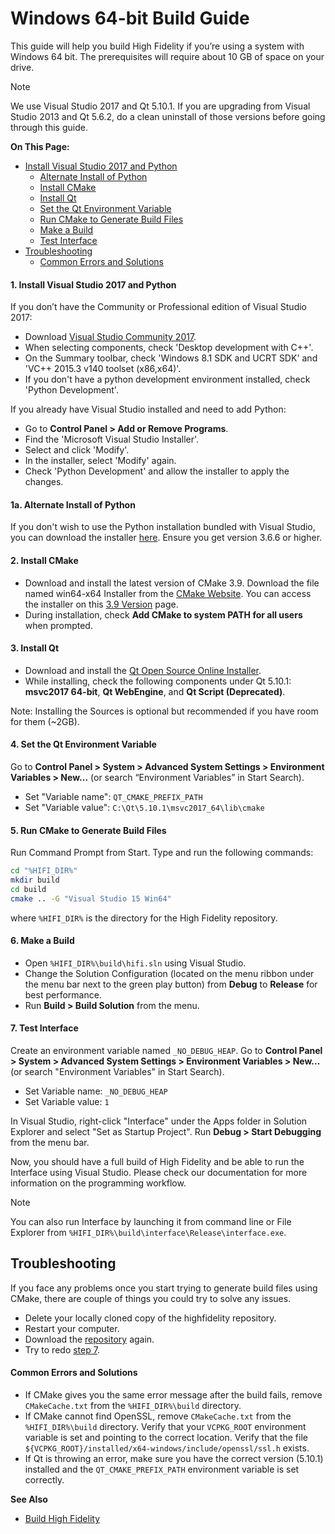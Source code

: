 # Windows 64-bit Build Guide

This guide will help you build High Fidelity if you’re using a system with Windows 64 bit. The prerequisites will require about 10 GB of space on your drive.

<div class="admonition note">
    <p class="admonition-title">Note</p>
    <p>We use Visual Studio 2017 and Qt 5.10.1. If you are upgrading from Visual Studio 2013 and Qt 5.6.2, do a clean uninstall of those versions before going through this guide.  </p>
</div>

**On This Page:**

+ [Install Visual Studio 2017 and Python](#1-install-visual-studio-2017-and-python)
  + [Alternate Install of Python](#1a-alternate-install-of-python)
  + [Install CMake](#2-install-cmkae)
  + [Install Qt](#3-install-qt)
  + [Set the Qt Environment Variable](#4-set-the-qt-environment-variable)
  + [Run CMake to Generate Build Files](#5-run-cmake-to-generate-build-files)
  + [Make a Build](#6-make-a-build)
  + [Test Interface](#7-test-interface)
+ [Troubleshooting](#troubleshooting)
  + [Common Errors and Solutions](#common-errors-and-solutions)

#### 1. Install Visual Studio 2017 and Python

If you don’t have the Community or Professional edition of Visual Studio 2017:

*  Download [Visual Studio Community 2017](https://www.visualstudio.com/downloads/).
*  When selecting components, check 'Desktop development with C++'. 
*  On the Summary toolbar, check 'Windows 8.1 SDK and UCRT SDK' and 'VC++ 2015.3 v140 toolset (x86,x64)'. 
*  If you don't have a python development environment installed, check 'Python Development'.

If you already have Visual Studio installed and need to add Python:

* Go to **Control Panel > Add or Remove Programs**.
* Find the 'Microsoft Visual Studio Installer'. 
* Select and click 'Modify'. 
* In the installer, select 'Modify' again. 
* Check 'Python Development' and allow the installer to apply the changes.

#### 1a. Alternate Install of Python
If you don't wish to use the Python installation bundled with Visual Studio, you can download the installer [here](https://www.python.org/downloads). Ensure you get version 3.6.6 or higher.

#### 2. Install CMake

* Download and install the latest version of CMake 3.9. Download the file named  win64-x64 Installer from the [CMake Website](https://cmake.org/download/). You can access the installer on this [3.9 Version](https://cmake.org/files/v3.9/) page. 
* During installation, check **Add CMake to system PATH for all users** when prompted.

#### 3. Install Qt

* Download and install the [Qt Open Source Online Installer](https://www.qt.io/download-open-source/?hsCtaTracking=f977210e-de67-475f-a32b-65cec207fd03%7Cd62710cd-e1db-46aa-8d4d-2f1c1ffdacea). 
* While installing, check the following components under Qt 5.10.1: **msvc2017 64-bit**, **Qt WebEngine**, and **Qt Script (Deprecated)**.

Note: Installing the Sources is optional but recommended if you have room for them (~2GB).

#### 4. Set the Qt Environment Variable

Go to **Control Panel > System > Advanced System Settings > Environment Variables > New...**  (or search “Environment Variables” in Start Search). 
* Set "Variable name": `QT_CMAKE_PREFIX_PATH`
* Set "Variable value":  `C:\Qt\5.10.1\msvc2017_64\lib\cmake`


#### 5. Run CMake to Generate Build Files  

Run Command Prompt from Start. Type and run the following commands:
```bash
cd "%HIFI_DIR%"
mkdir build
cd build
cmake .. -G "Visual Studio 15 Win64"
```
where `%HIFI_DIR%` is the directory for the High Fidelity repository.

#### 6. Make a Build

* Open `%HIFI_DIR%\build\hifi.sln` using Visual Studio.
* Change the Solution Configuration (located on the menu ribbon under the menu bar next to the green play button) from **Debug** to **Release** for best performance. 
* Run **Build > Build Solution** from the menu.

#### 7. Test Interface

Create an environment variable named `_NO_DEBUG_HEAP`. Go to **Control Panel > System > Advanced System Settings > Environment Variables > New...** (or search "Environment Variables" in Start Search). 

* Set Variable name: `_NO_DEBUG_HEAP`
* Set Variable value: `1`

In Visual Studio, right-click "Interface" under the Apps folder in Solution Explorer and select "Set as Startup Project". Run  **Debug > Start Debugging** from the menu bar.

Now, you should have a full build of High Fidelity and be able to run the Interface using Visual Studio. Please check our documentation for more information on the programming workflow.

<div class="admonition note">
    <p class="admonition-title">Note</p>
    <p>You can also run Interface by launching it from command line or File Explorer from <code>%HIFI_DIR%\build\interface\Release\interface.exe</code>.</p>
</div>

## Troubleshooting
If you face any problems once you start trying to generate build files using CMake, there are couple of things you could try to solve any issues.

* Delete your locally cloned copy of the highfidelity repository.
* Restart your computer.
* Download the [repository](https://github.com/highfidelity/hifi) again.
* Try to redo [step 7](#7-test-interface).

#### Common Errors and Solutions

* If CMake gives you the same error message after the build fails, remove `CMakeCache.txt` from the `%HIFI_DIR%\build` directory.
* If CMake cannot find OpenSSL, remove `CMakeCache.txt` from the `%HIFI_DIR%\build` directory. Verify that your `VCPKG_ROOT` environment variable is set and pointing to the correct location. Verify that the file `${VCPKG_ROOT}/installed/x64-windows/include/openssl/ssl.h` exists.
* If Qt is throwing an error, make sure you have the correct version (5.10.1) installed and the `QT_CMAKE_PREFIX_PATH` environment variable is set correctly.



**See Also**

+ [Build High Fidelity](../)

  
